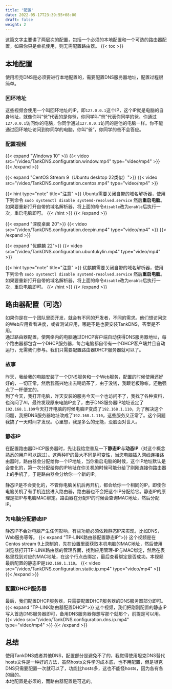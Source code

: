 ```yaml
---
title: "配置"
date: 2022-05-17T23:39:55+08:00
draft: false
weight: 2
---
```


这篇文字主要讲了两层次的配置，包括一个必须的本地配置和一个可选的路由器配置，如果你只是单机使用，则无需配置路由器。
{{< toc >}}

## 本地配置
使用坦克DNS是必须要进行本地配置的，需要配置DNS服务器地址，配置过程很简单。   
### 回环地址
这些视频会使用一个叫回环地址的IP，即`127.0.0.1`这个IP，这个IP就是电脑的自身地址，就像你叫“爸”代表的是你爸，你同学叫“爸”代表你同学的爸，你通过`127.0.0.1`访问你的电脑，你同学通过`127.0.0.1`访问的是他的电脑一样。你不能通过回环地址访问到你同学的电脑，你叫“爸”，你同学的爸不会答应。

### 配置视频
{{< expand "Windows 10" >}}
{{< video src="/video/TankDNS.configuration.window.mp4" type="video/mp4" >}}
{{< /expand >}}

{{< expand "CentOS Stream 9（Ubuntu desktop 22类似）">}}
{{< video src="/video/TankDNS.configuration.centos.mp4" type="video/mp4" >}}

{{< hint type="note" title="注意" >}}
Ubuntu需要关闭自带的域名解析器，使用下列命令
`sudo systemctl disable systemd-resolved.service`
然后**重启电脑**。
如果要重新打开自带的域名解析器，将上面的命令`disable`改为`enable`后执行一次，重启电脑即可。
{{< /hint >}}
{{< /expand >}}

{{< expand "深度桌面 20">}}
{{< video src="/video/TankDNS.configuration.deepin.mp4" type="video/mp4" >}}
{{< /expand >}}

{{< expand "优麒麟 22">}}
{{< video src="/video/TankDNS.configuration.ubuntukylin.mp4" type="video/mp4" >}}

{{< hint type="note" title="注意" >}}
优麒麟需要关闭自带的域名解析器，使用下列命令
`sudo systemctl disable systemd-resolved.service`
然后**重启电脑**。
如果要重新打开自带的域名解析器，将上面的命令`disable`改为`enable`后执行一次，重启电脑即可。
{{< /hint >}}
{{< /expand >}}

## 路由器配置（可选）
如果你是在一个团队里面开发，就会有不同的开发者，不同的需求。他们想访问您的Web应用看看进度，或者测试应用，哪是不是也要安装TankDNS，答案是不用。   
通过路由器配置，使网络内的电脑通过DHCP客户端自动获得DNS服务器地址，每个路由器都包含一个DHCP服务器，每台电脑都自带有一个DHCP客户端并且自动运行，无需我们参与。我们只需要配置路由器DHCP服务器就可以了。

### 故事
昨天，我给我的电脑安装了一个DNS服务和一个Web服务，配置的时候使用还好好的，一切正常，然后我高兴地出去喝奶茶了，由于没钱，我跟老板赊帐，还勉强点了一杯便宜的。   
到了今天，我打开电脑，昨天安装的服务今天一个也访问不了，我找了各种资料，也询问了AI，最终发现原来电脑IP变了，由于DNS服务器IP地址设定了`192.168.1.109`今天打开电脑的时候电脑IP变成了`192.168.1.110`，为了解决这个问题，我把DNS服务器地址改成了`192.168.1.110`，这些服务又正常了。这个问题我搞了一天时间才发现。心里想，我是多么的无能，没脸面对世人。

### 静态IP
在配置路由器DHCP服务器时，先让我给您普及一下**静态IP**与**动态IP**（对这个概念熟悉的用户可以跳过）。这两种IP的最大不同是可变性，当您电脑插入网线连接路由器时，路由器会分配给你一个IP地址，当你重启电脑的时候，这个IP地址默认是会变化的，第一次分配给你的IP地址在你关机的时候可能分给了刚刚连接你路由器上的手机了，于是路由器会分给你一个新的IP。   

静态IP是不会变化的，不管你电脑关机后再开机，都会给你一个相同的IP。即使你电脑关机了有手机连接进入路由器，路由器也不会把这个IP分配给它。静态IP的原理是把IP与电脑MAC绑定。路由器在分配IP的时候会查询MAC地址，然后分配IP。

### 为电脑分配静态IP
静态IP不会对电脑产生任何影响，有些功能必须依赖静态IP来实现，比如DNS，Web服务等等。
{{< expand "TP-LINK路由器配置静态IP">}}
这个视频是在Centos stream 9上录制的，先在设置里面获取本机电脑的MAC地址，然后使用浏览器打开TP-LINK路由器的管理界面，找到应用管理-IP与MAC绑定，然后在表格里找到对应的MAC地址，在这个行点击绑定，最后查看绑定是否成功。本视频最后配置的静态IP是`192.168.1.110`。
{{< video src="/video/TankDNS.configuration.static.ip.mp4" type="video/mp4" >}}
{{< /expand >}}

### 配置DHCP服务器
最后，我们配置DHCP服务器，只需要配置DHCP服务器的DNS服务器部分即可。
{{< expand "TP-LINK路由器配置DHCP">}}
这个视频，我们把刚刚配置的静态IP写入首选DNS服务器即可，备用DNS服务器你想写那个就那个，前提是可以用。
{{< video src="/video/TankDNS.configuration.dns.ip.mp4" type="video/mp4" >}}
{{< /expand >}}

## 总结
使用TankDNS或者其他DNS，配置部分是避免不了的，我觉得使用坦克DNS替代hosts文件是一种好的方法，虽然hosts文件学习成本底，也不用配置，但是坦克DNS只需要配置一次就可以了，功能比hosts多，这也不能怪hosts，因为各有各的目的。   
本地配置是必须的，而路由器配置是可选的。